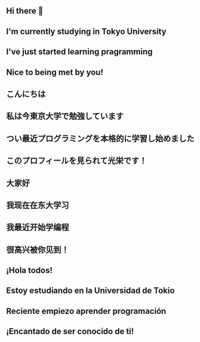 ## Hi there 👋
## I'm currently studying in Tokyo University
## I've just started learning pragramming
## Nice to being met by you!
## こんにちは
## 私は今東京大学で勉強しています
## つい最近プログラミングを本格的に学習し始めました
## このプロフィールを見られて光栄です！
## 大家好
## 我现在在东大学习
## 我最近开始学编程
## 很高兴被你见到！
## ¡Hola todos!
## Estoy estudiando en la Universidad de Tokio
## Reciente empiezo aprender programación
## ¡Encantado de ser conocido de ti!

<!--
**newbeeR2020/newbeeR2020** is a ✨ _special_ ✨ repository because its `README.md` (this file) appears on your GitHub profile.

Here are some ideas to get you started:

- 🔭 I’m currently working on ...
- 🌱 I’m currently learning ...
- 👯 I’m looking to collaborate on ...
- 🤔 I’m looking for help with ...
- 💬 Ask me about ...
- 📫 How to reach me: ...
- 😄 Pronouns: ...
- ⚡ Fun fact: ...
-->
